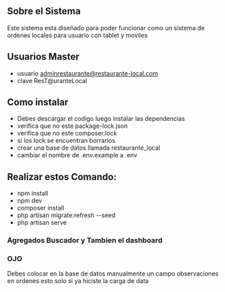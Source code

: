 
## Sobre el Sistema

Este sistema esta diseñado para poder funcionar como un sistema de ordenes locales para usuario con tablet y moviles

## Usuarios Master
* usuario adminrestaurante@restaurante-local.com
* clave ResT@uranteLocal

## Como instalar
* Debes descargar el codigo luego instalar las dependencias
* verifica que no este package-lock.json
* verifica que no este composer.lock
* si los lock se encuentran borrarlos
* crear una base de datos llamada restaurante_local
* cambiar el nombre de .env.example a .env
## Realizar estos Comando:
* npm install
* npm dev
* composer install
* php artisan migrate:refresh --seed
* php artisan serve

### Agregados Buscador y Tambien el dashboard

### OJO
Debes colocar en la base de datos manualmente un campo observaciones en ordenes esto solo si ya hiciste la carga de data